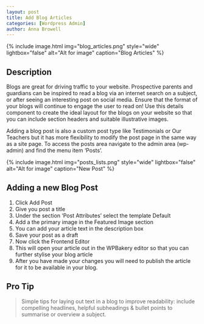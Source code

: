 ```yaml
---
layout: post
title: Add Blog Articles
categories: [Wordpress Admin]
author: Anna Browell
---
```

{% include image.html img="blog_articles.png" style="wide" lightbox="false" alt="Alt for image" caption="Blog Articles" %}


## Description

Blogs are great for driving traffic to your website. Prospective parents and guardians can be inspired to read a blog via an internet search on a subject, or after seeing an interesting post on social media. Ensure that the format of your blogs will continue to engage the user to read on! Use this details component to create the ideal layout for the blogs on your website so that you can include section headers and suitable illustrative images.

Adding a blog post is also a custom post type like Testimonials or Our Teachers but it has more flexibility to modify the post page in the same way as a site page. To access the posts area navigate to the admin area (wp-admin) and find the menu item ‘Posts’.



{% include image.html img="posts_lists.png" style="wide" lightbox="false" alt="Alt for image" caption="New Post" %}


## Adding a new Blog Post

1. Click Add Post
2. Give you post a title
3. Under the section ‘Post Attributes’ select the template Default
4. Add a the primary image in the Featured Image section
5. You can add your article text in the description box
6. Save your post as a draft
7. Now click the Frontend Editor
8. This will open your article out in the WPBakery editor so that you can further stylise your blog article
9. After you have made your changes you will need to publish the article for it to be available in your blog.


## Pro Tip
> Simple tips for laying out text in a blog to improve readability: include compelling headlines, helpful subheadings & bullet points to summarise or overview a subject. 

